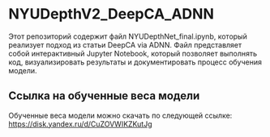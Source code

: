# NYUDepthV2_DeepCA_ADNN

Этот репозиторий содержит файл NYUDepthNet_final.ipynb, который реализует подход из статьи DeepCA via ADNN. Файл представляет собой интерактивный Jupyter Notebook, который позволяет выполнять код, визуализировать результаты и документировать процесс обучения модели. 

## Ссылка на обученные веса модели
Обученные веса модели можно скачать по следующей ссылке: https://disk.yandex.ru/d/CuZOVWIKZKutJg


